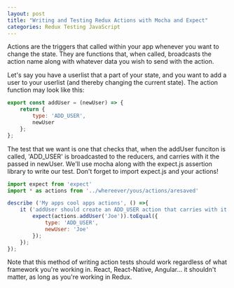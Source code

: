 ```yaml
---
layout: post
title: "Writing and Testing Redux Actions with Mocha and Expect"
categories: Redux Testing JavaScript
---
```


Actions are the triggers that called within your app whenever you want to change the state. They are functions that, when called, broadcasts the action name along with whatever data you wish to send with the action.

Let's say you have a userlist that a part of your state, and you want to add a user to your userlist (and thereby changing the current state). The action function may look like this:

```javascript
export const addUser = (newUser) => {
	return {
		type: 'ADD_USER',
		newUser
	};
};
```

The test that we want is one that checks that, when the addUser funciton is called, 'ADD_USER' is broadcasted to the reducers, and carries with it the passed in newUser. We'll use mocha along with the expect.js assertion library to write our test. Don't forget to import expect.js and your actions!

```javascript
import expect from 'expect'
import * as actions from '../whereever/yous/actions/aresaved'

describe ('My apps cool apps actions', () =>{
	it ('addUser should create an ADD_USER action that carries with it the passed in new user', () => {
		expect(actions.addUser('Joe')).toEqual({
			type: 'ADD_USER',
			newUser: 'Joe'
		});
	});
});

```

Note that this method of writing action tests should work regardless of what framework you're working in. React, React-Native, Angular... it shouldn't matter, as long as you're working in Redux.